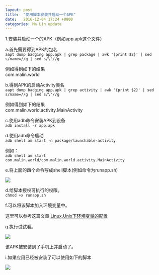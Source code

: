 ```yaml
---
layout: post
title:  "使用脚本安装并启动一个APK"
date:   2016-12-04 17:24 +0800
categories: Ma Lin update
---
```


1.安装并启动一个的APK（例如app.apk这个文件）<br/>

a.首先需要得到APK的包名<br/>
`aapt dump badging app.apk | grep package | awk '{print $2}' | sed s/name=//g | sed s/\'//g`<br/>

例如得到如下的结果<br/>
com.malin.world<br/>

b.得到APK的启动Activity类名<br/>
`aapt dump badging app.apk | grep activity | awk '{print $2}' | sed s/name=//g | sed s/\'//g`<br/>

例如得到如下的结果<br/>
com.malin.world.activity.MainActivity<br/>

c.使用adb命令安装APK到设备<br/>
`adb install -r app.apk`

d.使用adb命令启动<br/>
`adb shell am start -n package/launchable-activity`<br/>

例如：<br/>
`adb shell am start com.malin.world/com.malin.world.activity.MainActivity`

e.将上面的四个命令写成shell脚本(例如命令为runapp.sh)<br/>

![](http://ogxkun013.bkt.clouddn.com/runApp.png)

d.给脚本授权可执行的权限。<br/>
`chmod +x runapp.sh`<br/>

f.可以将该脚本加入环境变量中。<br/>

这里可以参考这篇文章 [Linux,Unix下环境变量的配置](http://www.malin.xyz/ma/lin/update/2016/11/17/adb.html)<br/>

g.执行试试看。<br/>

![](http://ogxkun013.bkt.clouddn.com/installRun.png)

该APK被安装到了手机上并启动了。<br/>

i.如果应用已经被安装了可以使用如下的脚本<br/>

![](http://ogxkun013.bkt.clouddn.com/runapp.png)
